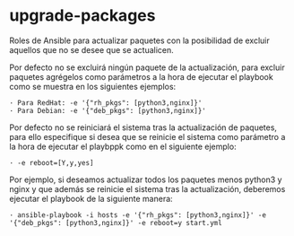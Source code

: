 # upgrade-packages
Roles de Ansible para actualizar paquetes con la posibilidad de excluir aquellos que no se desee que se actualicen.

Por defecto no se excluirá ningún paquete de la actualización, para excluir paquetes agrégelos como parámetros a la
hora de ejecutar el playbook como se muestra en los siguientes ejemplos:

	· Para RedHat: -e '{"rh_pkgs": [python3,nginx]}'
	· Para Debian: -e '{"deb_pkgs": [python3,nginx]}'

Por defecto no se reiniciará el sistema tras la actualización de paquetes, para ello especifique si desea que se reinicie
el sistema como parámetro a la hora de ejecutar el playbppk como en el siguiente ejemplo:

	· -e reboot=[Y,y,yes]

Por ejemplo, si deseamos actualizar todos los paquetes menos python3 y nginx y que además se reinicie el sistema tras la
actualización, deberemos ejecutar el playbook de la siguiente manera:

	· ansible-playbook -i hosts -e '{"rh_pkgs": [python3,nginx]}' -e '{"deb_pkgs": [python3,nginx]}' -e reboot=y start.yml
